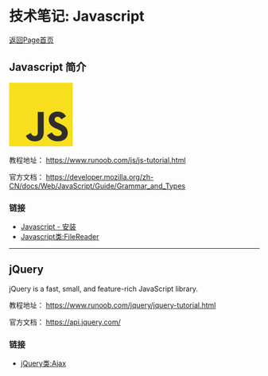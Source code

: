 # 技术笔记: Javascript

[返回Page首页](../index.md)

## Javascript 简介


![Javascript_logo](./pics/index_01.png)


教程地址：
https://www.runoob.com/js/js-tutorial.html

官方文档：
https://developer.mozilla.org/zh-CN/docs/Web/JavaScript/Guide/Grammar_and_Types

### 链接
- [Javascript - 安装](./app/django_setup.md)
- [Javascript类:FileReader](./app/js_filereader.md)

***

## jQuery

jQuery is a fast, small, and feature-rich JavaScript library. 

教程地址：
https://www.runoob.com/jquery/jquery-tutorial.html

官方文档：
https://api.jquery.com/

### 链接
- [jQuery类:Ajax](./app/jq_ajax.md)
